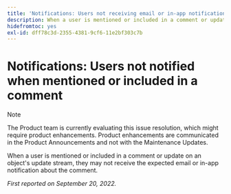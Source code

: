 ```yaml
---
title: 'Notifications: Users not receiving email or in-app notifications when mentioned or included in a comment'
description: When a user is mentioned or included in a comment or update on an object's update stream, they may not receive the expected email or in-app notification about the comment.
hidefromtoc: yes
exl-id: dff78c3d-2355-4381-9cf6-11e2bf303c7b
---
```

# Notifications: Users not notified when mentioned or included in a comment

>[!NOTE]
>
>The Product team is currently evaluating this issue resolution, which might require product enhancements. Product enhancements are communicated in the Product Announcements and not with the Maintenance Updates.

When a user is mentioned or included in a comment or update on an object's update stream, they may not receive the expected email or in-app notification about the comment.

_First reported on September 20, 2022._
